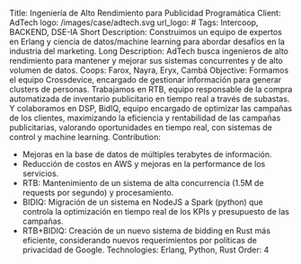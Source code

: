 Title: Ingeniería de Alto Rendimiento para Publicidad Programática
Client: AdTech
logo: /images/case/adtech.svg
url_logo: #
Tags: Intercoop, BACKEND, DSE-IA
Short Description: Construimos un equipo de expertos en Erlang y ciencia de datos/machine learning para abordar desafíos en la industria del marketing.
Long Description: AdTech busca ingenieros de alto rendimiento para mantener y mejorar sus sistemas concurrentes y de alto volumen de datos.
Coops: Farox, Nayra, Eryx, Cambá
Objective: Formamos el equipo Crossdevice, encargado de gestionar información para generar clusters de personas. Trabajamos en RTB, equipo responsable de la compra automatizada de inventario publicitario en tiempo real a través de subastas. Y colaboramos en DSP, BidIQ, equipo encargado de optimizar las campañas de los clientes, maximizando la eficiencia y rentabilidad de las campañas publicitarias, valorando oportunidades en tiempo real, con sistemas de control y machine learning.
Contribution:
- Mejoras en la base de datos de múltiples terabytes de información.
- Reducción de costos en AWS y mejoras en la performance de los servicios.
- RTB: Mantenimiento de un sistema de alta concurrencia (1.5M de requests por segundo) y procesamiento.
- BIDIQ: Migración de un sistema en NodeJS a Spark (python) que controla la optimización en tiempo real de los KPIs y presupuesto de las campañas.
- RTB+BIDIQ: Creación de un nuevo sistema de bidding en Rust más eficiente, considerando nuevos requerimientos por políticas de privacidad de Google.
Technologies: Erlang, Python, Rust
Order: 4